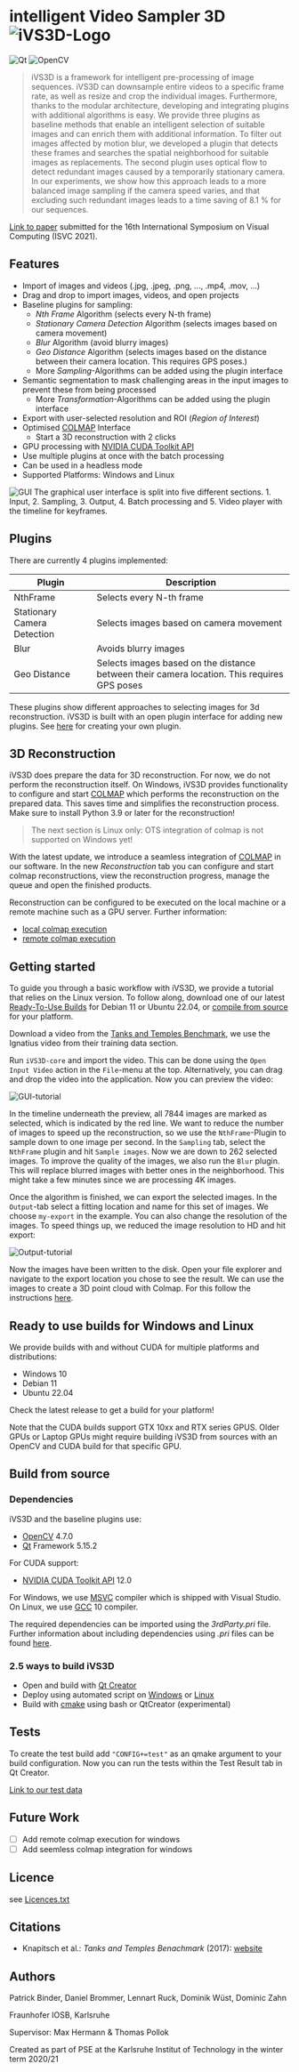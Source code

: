 # intelligent Video Sampler 3D ![iVS3D-Logo](doc/images/GUI_ICON_IVS3D_mini.png)

![Qt](doc/images/poweredByQt.png) ![OpenCV](doc/images/poweredByOpenCV.png)

>iVS3D is a framework for intelligent pre-processing of image sequences. iVS3D can downsample entire videos to a specific frame rate, as well as resize and crop the individual images. Furthermore, thanks to the modular architecture, developing and integrating plugins with additional algorithms is easy. We provide three plugins as baseline methods that enable an intelligent selection of suitable images and can enrich them with additional information. To filter out images affected by motion blur, we developed a plugin that detects these frames and searches the spatial neighborhood for suitable images as replacements. The second plugin uses optical flow to detect redundant images caused by a temporarily stationary camera. In our experiments, we show how this approach leads to a more balanced image sampling if the camera speed varies, and that excluding such redundant images leads to a time saving of 8.1 % for our sequences.

[Link to paper] submitted for the 16th International Symposium on Visual Computing (ISVC 2021).


## Features

- Import of images and videos (.jpg, .jpeg, .png, ..., .mp4, .mov, ...)
- Drag and drop to import images, videos, and open projects
- Baseline plugins for sampling:
    - _Nth Frame_ Algorithm (selects every N-th frame)
    - _Stationary Camera Detection_ Algorithm (selects images based on camera movement)
    - _Blur_ Algorithm (avoid blurry images)
    - _Geo Distance_ Algorithm (selects images based on the distance between their camera location. This requires GPS poses.)
    - More _Sampling_-Algorithms can be added using the plugin interface
- Semantic segmentation to mask challenging areas in the input images to prevent these from being processed
    - More _Transformation_-Algorithms can be added using the plugin interface
- Export with user-selected resolution and ROI (_Region of Interest_)
- Optimised [COLMAP] Interface
    - Start a 3D reconstruction with 2 clicks
- GPU processing with [NVIDIA CUDA Toolkit API]
- Use multiple plugins at once with the batch processing
- Can be used in a headless mode
- Supported Platforms: Windows and Linux


![GUI](doc/images/GUI_overview.png)
The graphical user interface is split into five different sections. 1. Input, 2. Sampling, 3. Output, 4. Batch processing and 5. Video player with the timeline for keyframes.

## Plugins

There are currently 4 plugins implemented:

| Plugin | Description |
| ------ | ------ |
| NthFrame | Selects every N-th frame |
| Stationary Camera Detection | Selects images based on camera movement |
| Blur | Avoids blurry images |
| Geo Distance | Selects images based on the distance between their camera location. This requires GPS poses |

These plugins show different approaches to selecting images for 3d reconstruction. iVS3D is built with an open plugin interface for adding new plugins. See [here](doc/create_plugin.md) for creating your own plugin.

## 3D Reconstruction
iVS3D does prepare the data for 3D reconstruction. For now, we do not perform the reconstruction itself. On Windows, iVS3D provides functionality to configure and start [COLMAP] which performs the reconstruction on the prepared data. This saves time and simplifies the reconstruction process. Make sure to install Python 3.9 or later for the reconstruction! 

> The next section is Linux only: OTS integration of colmap is not supported on Windows yet!

With the latest update, we introduce a seamless integration of [COLMAP] in our software. In the new *Reconstruction* tab you can configure and start colmap reconstructions, view the reconstruction progress, manage the queue and open the finished products.

Reconstruction can be configured to be executed on the local machine or a remote machine such as a GPU server. Further information:
- [local colmap execution](doc/local_colmap_execution.md)
- [remote colmap execution](doc/remote_colmap_execution.md)

## Getting started
To guide you through a basic workflow with iVS3D, we provide a tutorial that relies on the Linux version. To follow along, download one of our latest [Ready-To-Use Builds](#ready-to-use-builds-for-windows-and-linux) for Debian 11 or Ubuntu 22.04, or [compile from source](#build-from-source) for your platform.

Download a video from the [Tanks and Temples Benchmark](https://www.tanksandtemples.org/), we use the Ignatius video from their training data section.

Run `iVS3D-core` and import the video. This can be done using the `Open Input Video` action in the `File`-menu at the top. Alternatively, you can drag and drop the video into the application. Now you can preview the video:

![GUI-tutorial](doc/images/GUI_tutorial.png)

In the timeline underneath the preview, all 7844 images are marked as selected, which is indicated by the red line. We want to reduce the number of images to speed up the reconstruction, so we use the `NthFrame`-Plugin to sample down to one image per second. In the `Sampling` tab, select the `NthFrame` plugin and hit `Sample images`. Now we are down to 262 selected images. To improve the quality of the images, we also run the `Blur` plugin. This will replace blurred images with better ones in the neighborhood. This might take a few minutes since we are processing 4K images.

Once the algorithm is finished, we can export the selected images. In the `Output`-tab select a fitting location and name for this set of images. We choose `my-export` in the example. You can also change the resolution of the images. To speed things up, we reduced the image resolution to HD and hit export:

![Output-tutorial](doc/images/Output_tutorial.png)

Now the images have been written to the disk. Open your file explorer and navigate to the export location you chose to see the result. We can use the images to create a 3D point cloud with Colmap. For this follow the instructions [here](doc/remote_colmap_execution.md).


## Ready to use builds for Windows and Linux

We provide builds with and without CUDA for multiple platforms and distributions:
- Windows 10
- Debian 11
- Ubuntu 22.04

Check the latest release to get a build for your platform!

Note that the CUDA builds support GTX 10xx and RTX series GPUS. Older GPUs or Laptop GPUs might require building iVS3D from sources with an OpenCV and CUDA build for that specific GPU.

<!-- To use the included plugin for semantic segmentation you can download the models we used in our paper:
[Link to models]

To use other models, they have to be in the .onnx format. In addition, the plug-in requires a file that maps the classes to specific colors. -->

## Build from source
### Dependencies

iVS3D and the baseline plugins use:
- [OpenCV] 4.7.0
- [Qt] Framework 5.15.2

For CUDA support:
- [NVIDIA CUDA Toolkit API] 12.0

For Windows, we use [MSVC] compiler which is shipped with Visual Studio. On Linux, we use [GCC] 10 compiler.

The required dependencies can be imported using the _3rdParty.pri_ file. Further information about including dependencies using _.pri_ files can be found [here](doc/3rdparty.md).

### 2.5 ways to build iVS3D
- Open and build with [Qt Creator](doc/build_qtcreator.md)
- Deploy using automated script on [Windows](doc/build_win.md) or [Linux](doc/build_linux.md)
- Build with [cmake](doc/build_cmake.md) using bash or QtCreator (experimental)


## Tests

To create the test build add ```"CONFIG+=test"``` as an qmake argument to your build configuration. 
Now you can run the tests within the Test Result tab in Qt Creator.

[Link to our test data]

## Future Work
- [ ] Add remote colmap execution for windows
- [ ] Add seemless colmap integration for windows

## Licence

see [Licences.txt](Licences.txt)

## Citations

- Knapitsch et al.: _Tanks and Temples Benachmark_ (2017): [website](https://www.tanksandtemples.org/)

## Authors

Patrick Binder, Daniel Brommer, Lennart Ruck, Dominik Wüst, Dominic Zahn

Fraunhofer IOSB, Karlsruhe

Supervisor: Max Hermann & Thomas Pollok

Created as part of PSE at the Karlsruhe Institut of Technology in the winter term 2020/21

  [COLMAP]: https://demuc.de/colmap/
  [OpenCV]: https://github.com/opencv
  [Qt]:     https://www.qt.io
  [MSVC]:   https://www.microsoft.com/de-de/download/details.aspx?id=48159
  [GCC]:    https://gcc.gnu.org
  [Python]: https://www.python.org/downloads/
  [NVIDIA CUDA Toolkit API]:    https://developer.nvidia.com/cuda-zone
  [cuDNN]:  https://developer.nvidia.com/cudnn
  [Link to paper]: https://arxiv.org/abs/2110.11810
  [Link to models]: https://drive.google.com/drive/folders/122EDO4UxhEYRy5MI1OIpePnsibwGGXjA?usp=sharing
  [Link to our test data]: https://drive.google.com/drive/folders/1hPFtDqQKF9JzBpNTV016unL7awRCsxNj?usp=sharing
